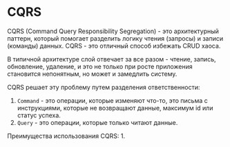 # CQRS

CQRS (Command Query Responsibility Segregation) - это архитектурный паттерн, который помогает разделить логику чтения (запросы) и записи (команды) данных. CQRS - это отличный способ избежать CRUD хаоса.

В типичной архитектуре слой отвечает за все разом - чтение, запись, обновление, удаление, и это не только при росте приложения становится непонятным, но может и замедлить систему. 

CQRS решает эту проблему путем разделения ответственности:
1. `Command` - это операции, которые изменяют что-то, это письма с инструкциями, которые не возвращают данные, максимум id или статус успеха.
2. `Query` - это операции, которые только читают данные.

Преимущества использования CQRS:
1. 
